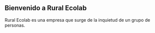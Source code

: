 ## Bienvenido a Rural Ecolab

Rural Ecolab es una empresa que surge de la inquietud de un grupo de personas.
